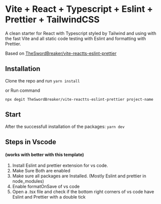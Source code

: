 # Vite + React + Typescript + Eslint + Prettier + TailwindCSS

A clean starter for React with Typescript styled by Tailwind and using with the fast Vite and all static code testing with Eslint and formatting with Prettier.

Based on [TheSwordBreaker/vite-reactts-eslint-prettier](https://github.com/TheSwordBreaker/vite-reactts-eslint-prettier)

## Installation

Clone the repo and run `yarn install`

or Run command

```
npx degit TheSwordBreaker/vite-reactts-eslint-prettier project-name
```

## Start

After the successfull installation of the packages: `yarn dev`

## Steps in Vscode

#### (works with better with this template)

1. Install Eslint and prettier extension for vs code.
2. Make Sure Both are enabled
3. Make sure all packages are Installed. (Mostly Eslint and prettier in node_modules)
4. Enable formatOnSave of vs code
5. Open a .tsx file and check if the bottom right corners of vs code have Eslint and Prettier with a double tick
